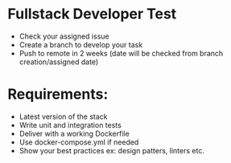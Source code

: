 # Fullstack Developer Test

- Check your assigned issue
- Create a branch to develop your task
- Push to remote in 2 weeks (date will be checked from branch creation/assigned date)

# Requirements:
- Latest version of the stack
- Write unit and integration tests 
- Deliver with a working Dockerfile
- Use docker-compose.yml if needed
- Show your best practices ex: design patters, linters etc.
